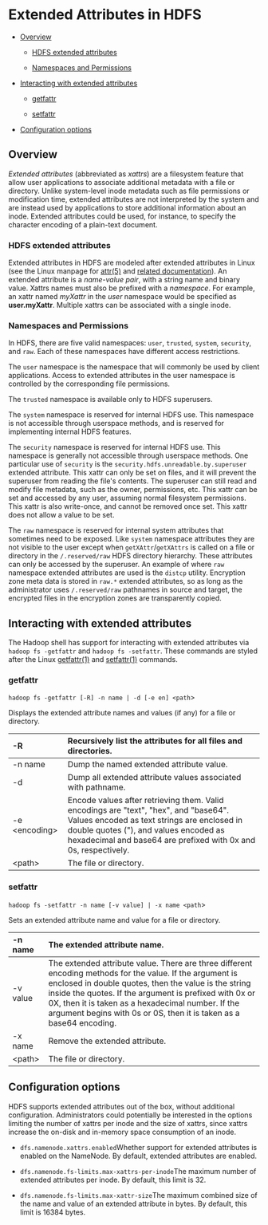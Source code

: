 <!---
  Licensed under the Apache License, Version 2.0 (the "License");
  you may not use this file except in compliance with the License.
  You may obtain a copy of the License at

   http://www.apache.org/licenses/LICENSE-2.0

  Unless required by applicable law or agreed to in writing, software
  distributed under the License is distributed on an "AS IS" BASIS,
  WITHOUT WARRANTIES OR CONDITIONS OF ANY KIND, either express or implied.
  See the License for the specific language governing permissions and
  limitations under the License. See accompanying LICENSE file.
-->

Extended Attributes in HDFS
===========================

* [Overview](#Overview)

  * [HDFS extended attributes](#HDFS_extended_attributes)

  * [Namespaces and Permissions](#Namespaces_and_Permissions)

* [Interacting with extended attributes](#Interacting_with_extended_attributes)

  * [getfattr](#getfattr)

  * [setfattr](#setfattr)

* [Configuration options](#Configuration_options)

Overview
--------

*Extended attributes* (abbreviated as *xattrs*) are a filesystem feature that allow user applications to associate additional metadata with a file or directory. Unlike system-level inode metadata such as file permissions or modification time, extended attributes are not interpreted by the system and are instead used by applications to store additional information about an inode. Extended attributes could be used, for instance, to specify the character encoding of a plain-text document.

### HDFS extended attributes

Extended attributes in HDFS are modeled after extended attributes in Linux (see the Linux manpage for [attr(5)](http://www.bestbits.at/acl/man/man5/attr.txt) and [related documentation](http://www.bestbits.at/acl/)). An extended attribute is a *name-value pair*, with a string name and binary value. Xattrs names must also be prefixed with a *namespace*. For example, an xattr named *myXattr* in the *user* namespace would be specified as **user.myXattr**. Multiple xattrs can be associated with a single inode.

### Namespaces and Permissions

In HDFS, there are five valid namespaces: `user`, `trusted`, `system`, `security`, and `raw`. Each of these namespaces have different access restrictions.

The `user` namespace is the namespace that will commonly be used by client applications. Access to extended attributes in the user namespace is controlled by the corresponding file permissions.

The `trusted` namespace is available only to HDFS superusers.

The `system` namespace is reserved for internal HDFS use. This namespace is not accessible through userspace methods, and is reserved for implementing internal HDFS features.

The `security` namespace is reserved for internal HDFS use. This namespace is generally not accessible through userspace methods. One particular use of `security` is the `security.hdfs.unreadable.by.superuser` extended attribute. This xattr can only be set on files, and it will prevent the superuser from reading the file's contents. The superuser can still read and modify file metadata, such as the owner, permissions, etc. This xattr can be set and accessed by any user, assuming normal filesystem permissions. This xattr is also write-once, and cannot be removed once set. This xattr does not allow a value to be set.

The `raw` namespace is reserved for internal system attributes that sometimes need to be exposed. Like `system` namespace attributes they are not visible to the user except when `getXAttr`/`getXAttrs` is called on a file or directory in the `/.reserved/raw` HDFS directory hierarchy. These attributes can only be accessed by the superuser. An example of where `raw` namespace extended attributes are used is the `distcp` utility. Encryption zone meta data is stored in `raw.*` extended attributes, so as long as the administrator uses `/.reserved/raw` pathnames in source and target, the encrypted files in the encryption zones are transparently copied.

Interacting with extended attributes
------------------------------------

The Hadoop shell has support for interacting with extended attributes via `hadoop fs -getfattr` and `hadoop fs -setfattr`. These commands are styled after the Linux [getfattr(1)](http://www.bestbits.at/acl/man/man1/getfattr.txt) and [setfattr(1)](http://www.bestbits.at/acl/man/man1/setfattr.txt) commands.

### getfattr

`hadoop fs -getfattr [-R] -n name | -d [-e en] <path`\>

Displays the extended attribute names and values (if any) for a file or directory.

| -R | Recursively list the attributes for all files and directories. |
|:---- |:---- |
| -n name | Dump the named extended attribute value. |
| -d | Dump all extended attribute values associated with pathname. |
| -e \<encoding\> | Encode values after retrieving them. Valid encodings are "text", "hex", and "base64". Values encoded as text strings are enclosed in double quotes ("), and values encoded as hexadecimal and base64 are prefixed with 0x and 0s, respectively. |
| \<path\> | The file or directory. |

### setfattr

`hadoop fs -setfattr -n name [-v value] | -x name <path`\>

Sets an extended attribute name and value for a file or directory.

| -n name | The extended attribute name. |
|:---- |:---- |
| -v value | The extended attribute value. There are three different encoding methods for the value. If the argument is enclosed in double quotes, then the value is the string inside the quotes. If the argument is prefixed with 0x or 0X, then it is taken as a hexadecimal number. If the argument begins with 0s or 0S, then it is taken as a base64 encoding. |
| -x name | Remove the extended attribute. |
| \<path\> | The file or directory. |

Configuration options
---------------------

HDFS supports extended attributes out of the box, without additional configuration. Administrators could potentially be interested in the options limiting the number of xattrs per inode and the size of xattrs, since xattrs increase the on-disk and in-memory space consumption of an inode.

* `dfs.namenode.xattrs.enabled`Whether support for extended attributes is enabled on the NameNode. By default, extended attributes are enabled.

* `dfs.namenode.fs-limits.max-xattrs-per-inode`The maximum number of extended attributes per inode. By default, this limit is 32.

* `dfs.namenode.fs-limits.max-xattr-size`The maximum combined size of the name and value of an extended attribute in bytes. By default, this limit is 16384 bytes.



